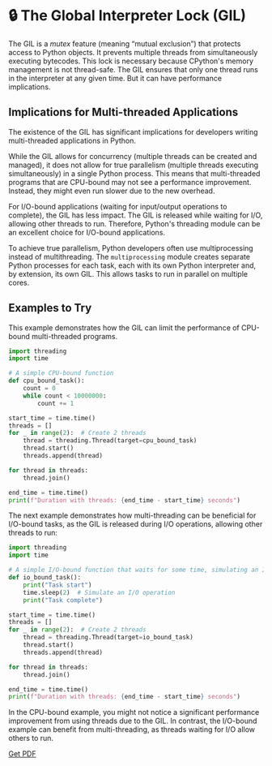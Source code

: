 # 🔒 The Global Interpreter Lock (GIL)

The GIL is a *mutex* feature (meaning “mutual exclusion”) that protects access to Python objects. It prevents multiple threads from simultaneously executing bytecodes. This lock is necessary because CPython's memory management is not thread-safe. The GIL ensures that only one thread runs in the interpreter at any given time. But it can have performance implications.

## Implications for Multi-threaded Applications

The existence of the GIL has significant implications for developers writing multi-threaded applications in Python.

While the GIL allows for concurrency (multiple threads can be created and managed), it does not allow for true parallelism (multiple threads executing simultaneously) in a single Python process. This means that multi-threaded programs that are CPU-bound may not see a performance improvement. Instead, they might even run slower due to the new overhead.

For I/O-bound applications (waiting for input/output operations to complete), the GIL has less impact. The GIL is released while waiting for I/O, allowing other threads to run. Therefore, Python's threading module can be an excellent choice for I/O-bound applications.

To achieve true parallelism, Python developers often use multiprocessing instead of multithreading. The `multiprocessing` module creates separate Python processes for each task, each with its own Python interpreter and, by extension, its own GIL. This allows tasks to run in parallel on multiple cores.

## Examples to Try

This example demonstrates how the GIL can limit the performance of CPU-bound multi-threaded programs.

```python
import threading
import time

# A simple CPU-bound function
def cpu_bound_task():
    count = 0
    while count < 10000000:
        count += 1

start_time = time.time()
threads = []
for _ in range(2):  # Create 2 threads
    thread = threading.Thread(target=cpu_bound_task)
    thread.start()
    threads.append(thread)

for thread in threads:
    thread.join()

end_time = time.time()
print(f"Duration with threads: {end_time - start_time} seconds")
```

The next example demonstrates how multi-threading can be beneficial for I/O-bound tasks, as the GIL is released during I/O operations, allowing other threads to run:

```python
import threading
import time

# A simple I/O-bound function that waits for some time, simulating an I/O operation
def io_bound_task():
    print("Task start")
    time.sleep(2)  # Simulate an I/O operation
    print("Task complete")

start_time = time.time()
threads = []
for _ in range(2):  # Create 2 threads
    thread = threading.Thread(target=io_bound_task)
    thread.start()
    threads.append(thread)

for thread in threads:
    thread.join()

end_time = time.time()
print(f"Duration with threads: {end_time - start_time} seconds")
```

In the CPU-bound example, you might not notice a significant performance improvement from using threads due to the GIL. In contrast, the I/O-bound example can benefit from multi-threading, as threads waiting for I/O allow others to run.



[Get PDF](https://makepythonfaster.gumroad.com/l/get)
